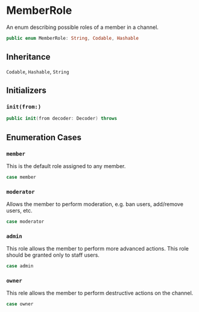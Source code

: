 # MemberRole

An enum describing possible roles of a member in a channel.

``` swift
public enum MemberRole: String, Codable, Hashable 
```

## Inheritance

`Codable`, `Hashable`, `String`

## Initializers

### `init(from:)`

``` swift
public init(from decoder: Decoder) throws 
```

## Enumeration Cases

### `member`

This is the default role assigned to any member.

``` swift
case member
```

### `moderator`

Allows the member to perform moderation, e.g. ban users, add/remove users, etc.

``` swift
case moderator
```

### `admin`

This role allows the member to perform more advanced actions. This role should be granted only to staff users.

``` swift
case admin
```

### `owner`

This rele allows the member to perform destructive actions on the channel.

``` swift
case owner
```
